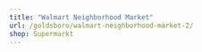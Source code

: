 ```yaml
---
title: "Walmart Neighborhood Market"
url: /goldsboro/walmart-neighborhood-market-2/
shop: Supermarkt
---
```

